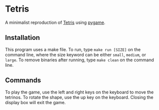# Tetris

A minimalist reproduction of [Tetris](https://en.wikipedia.org/wiki/Tetris) using [pygame](https://www.pygame.org).

## Installation

This program uses a make file. To run, type `make run [SIZE]` on the command line, where the size keyword can be either `small`, `medium`, or `large`.
To remove binaries after running, type `make clean` on the command line.

## Commands

To play the game, use the left and right keys on the keyboard to move the tetrinos. To rotate the shape, use the up key on the keyboard. Closing the display box will exit the game.


